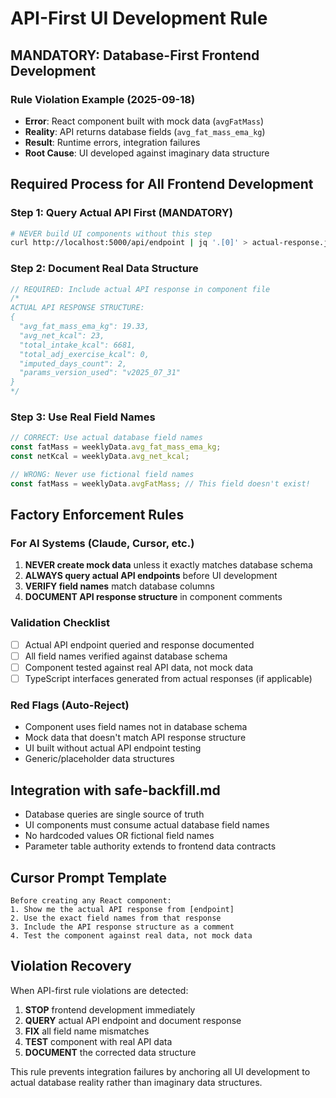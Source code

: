 # API-First UI Development Rule

## MANDATORY: Database-First Frontend Development

### Rule Violation Example (2025-09-18)
- **Error**: React component built with mock data (`avgFatMass`) 
- **Reality**: API returns database fields (`avg_fat_mass_ema_kg`)
- **Result**: Runtime errors, integration failures
- **Root Cause**: UI developed against imaginary data structure

## Required Process for All Frontend Development

### Step 1: Query Actual API First (MANDATORY)
```bash
# NEVER build UI components without this step
curl http://localhost:5000/api/endpoint | jq '.[0]' > actual-response.json
```

### Step 2: Document Real Data Structure
```javascript
// REQUIRED: Include actual API response in component file
/*
ACTUAL API RESPONSE STRUCTURE:
{
  "avg_fat_mass_ema_kg": 19.33,
  "avg_net_kcal": 23,
  "total_intake_kcal": 6681,
  "total_adj_exercise_kcal": 0,
  "imputed_days_count": 2,
  "params_version_used": "v2025_07_31"
}
*/
```

### Step 3: Use Real Field Names
```javascript
// CORRECT: Use actual database field names
const fatMass = weeklyData.avg_fat_mass_ema_kg;
const netKcal = weeklyData.avg_net_kcal;

// WRONG: Never use fictional field names
const fatMass = weeklyData.avgFatMass; // This field doesn't exist!
```

## Factory Enforcement Rules

### For AI Systems (Claude, Cursor, etc.)
1. **NEVER create mock data** unless it exactly matches database schema
2. **ALWAYS query actual API endpoints** before UI development
3. **VERIFY field names** match database columns
4. **DOCUMENT API response structure** in component comments

### Validation Checklist
- [ ] Actual API endpoint queried and response documented
- [ ] All field names verified against database schema  
- [ ] Component tested against real API data, not mock data
- [ ] TypeScript interfaces generated from actual responses (if applicable)

### Red Flags (Auto-Reject)
- Component uses field names not in database schema
- Mock data that doesn't match API response structure
- UI built without actual API endpoint testing
- Generic/placeholder data structures

## Integration with safe-backfill.md
- Database queries are single source of truth
- UI components must consume actual database field names
- No hardcoded values OR fictional field names
- Parameter table authority extends to frontend data contracts

## Cursor Prompt Template
```
Before creating any React component:
1. Show me the actual API response from [endpoint]
2. Use the exact field names from that response
3. Include the API response structure as a comment
4. Test the component against real data, not mock data
```

## Violation Recovery
When API-first rule violations are detected:
1. **STOP** frontend development immediately
2. **QUERY** actual API endpoint and document response
3. **FIX** all field name mismatches
4. **TEST** component with real API data
5. **DOCUMENT** the corrected data structure

This rule prevents integration failures by anchoring all UI development to actual database reality rather than imaginary data structures.
